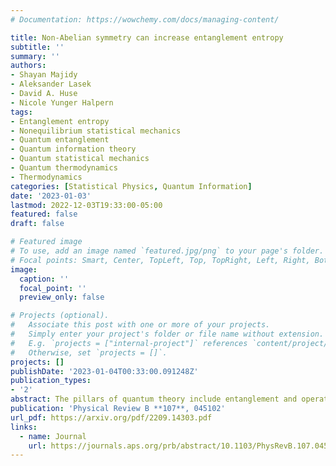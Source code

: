 ```yaml
---
# Documentation: https://wowchemy.com/docs/managing-content/

title: Non-Abelian symmetry can increase entanglement entropy
subtitle: ''
summary: ''
authors:
- Shayan Majidy 
- Aleksander Lasek 
- David A. Huse 
- Nicole Yunger Halpern
tags:
- Entanglement entropy
- Nonequilibrium statistical mechanics
- Quantum entanglement
- Quantum information theory
- Quantum statistical mechanics
- Quantum thermodynamics
- Thermodynamics
categories: [Statistical Physics, Quantum Information]
date: '2023-01-03'
lastmod: 2022-12-03T19:33:00-05:00
featured: false
draft: false

# Featured image
# To use, add an image named `featured.jpg/png` to your page's folder.
# Focal points: Smart, Center, TopLeft, Top, TopRight, Left, Right, BottomLeft, Bottom, BottomRight.
image:
  caption: ''
  focal_point: ''
  preview_only: false

# Projects (optional).
#   Associate this post with one or more of your projects.
#   Simply enter your project's folder or file name without extension.
#   E.g. `projects = ["internal-project"]` references `content/project/deep-learning/index.md`.
#   Otherwise, set `projects = []`.
projects: []
publishDate: '2023-01-04T00:33:00.091248Z'
publication_types:
- '2'
abstract: The pillars of quantum theory include entanglement and operators' failure to commute. The Page curve quantifies the bipartite entanglement of a many-body system in a random pure state. This entanglement is known to decrease if one constrains extensive observables that commute with each other (Abelian “charges”). Non-Abelian charges, which fail to commute with each other, are of current interest in quantum thermodynamics. For example, noncommuting charges were shown to reduce entropy-production rates and may enhance finite-size deviations from eigenstate thermalization. Bridging quantum thermodynamics to many-body physics, we quantify the effects of charges' noncommutation—of a symmetry's non-Abelian nature—on Page curves. First, we construct two models that are closely analogous but differ in whether their charges commute. We show analytically and numerically that the noncommuting-charge case has more entanglement. Hence charges' noncommutation can promote entanglement.
publication: 'Physical Review B **107**, 045102'
url_pdf: https://arxiv.org/pdf/2209.14303.pdf
links:
  - name: Journal
    url: https://journals.aps.org/prb/abstract/10.1103/PhysRevB.107.045102
---
```

